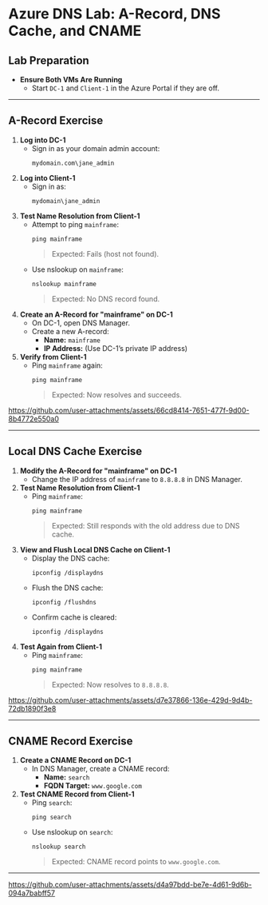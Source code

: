 # Azure DNS Lab: A-Record, DNS Cache, and CNAME

## Lab Preparation

- **Ensure Both VMs Are Running**
  - Start `DC-1` and `Client-1` in the Azure Portal if they are off.

---

## A-Record Exercise

1. **Log into DC-1**
    - Sign in as your domain admin account:  
      ```
      mydomain.com\jane_admin
      ```
2. **Log into Client-1**
    - Sign in as:  
      ```
      mydomain\jane_admin
      ```
3. **Test Name Resolution from Client-1**
    - Attempt to ping `mainframe`:
      ```
      ping mainframe
      ```
      > Expected: Fails (host not found).
    - Use nslookup on `mainframe`:
      ```
      nslookup mainframe
      ```
      > Expected: No DNS record found.
4. **Create an A-Record for "mainframe" on DC-1**
    - On DC-1, open DNS Manager.
    - Create a new A-record:
      - **Name:** `mainframe`
      - **IP Address:** (Use DC-1’s private IP address)
5. **Verify from Client-1**
    - Ping `mainframe` again:
      ```
      ping mainframe
      ```
      > Expected: Now resolves and succeeds.


https://github.com/user-attachments/assets/66cd8414-7651-477f-9d00-8b4772e550a0


---

## Local DNS Cache Exercise

1. **Modify the A-Record for "mainframe" on DC-1**
    - Change the IP address of `mainframe` to `8.8.8.8` in DNS Manager.
2. **Test Name Resolution from Client-1**
    - Ping `mainframe`:
      ```
      ping mainframe
      ```
      > Expected: Still responds with the old address due to DNS cache.
3. **View and Flush Local DNS Cache on Client-1**
    - Display the DNS cache:
      ```
      ipconfig /displaydns
      ```
    - Flush the DNS cache:
      ```
      ipconfig /flushdns
      ```
    - Confirm cache is cleared:
      ```
      ipconfig /displaydns
      ```
4. **Test Again from Client-1**
    - Ping `mainframe`:
      ```
      ping mainframe
      ```
      > Expected: Now resolves to `8.8.8.8`.



https://github.com/user-attachments/assets/d7e37866-136e-429d-9d4b-72db1890f3e8



---

## CNAME Record Exercise

1. **Create a CNAME Record on DC-1**
    - In DNS Manager, create a CNAME record:
      - **Name:** `search`
      - **FQDN Target:** `www.google.com`
2. **Test CNAME Record from Client-1**
    - Ping `search`:
      ```
      ping search
      ```
    - Use nslookup on `search`:
      ```
      nslookup search
      ```
      > Expected: CNAME record points to `www.google.com`.

---




https://github.com/user-attachments/assets/d4a97bdd-be7e-4d61-9d6b-094a7babff57

